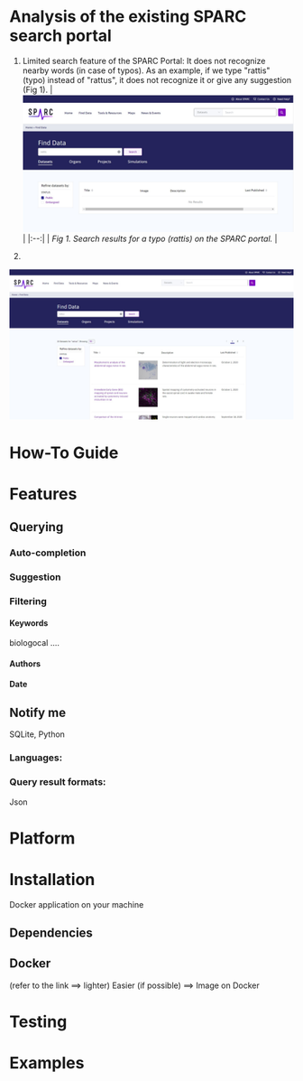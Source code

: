 
# Analysis of the existing SPARC search portal

1. Limited search feature of the SPARC Portal:
   It does not recognize nearby words (in case of typos). As an example, if we type "rattis" (typo) instead of "rattus", it does not recognize it or give any suggestion (Fig 1).
   | ![rattis_current_result.jpg](https://github.com/Niloofar-Sh/aqua/blob/main/src/assets/images/rattis_current_result.jpg) | 
   |:--:| 
   | *Fig 1. Search results for a typo (rattis) on the SPARC portal.* |

2. 


![rattus_current_result](https://github.com/Niloofar-Sh/aqua/blob/main/src/assets/images/rattus_current_result.jpg)


# How-To Guide





# Features

## Querying



### Auto-completion


### Suggestion

### Filtering

#### Keywords
biologocal ....

#### Authors

#### Date


## Notify me

SQLite, Python



### Languages:

    
    
### Query result formats:
Json
    
    


# Platform

# Installation
Docker application on your machine
## Dependencies


## Docker 
(refer to the link ==> lighter)
Easier (if possible) ==> Image on Docker

# Testing

# Examples


